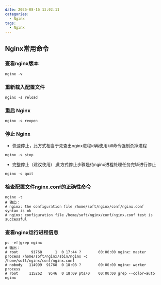 ```yaml
---
date: 2025-08-16 13:02:11
categories:
  - Nginx
tags:
  - Nginx
---
```


## Nginx常用命令

### 查看nginx版本

```shell
nginx -v
```

### 重新载入配置文件

```shell
nginx -s reload
```

### 重启 Nginx

```shell
nginx -s reopen
```

### 停止 Nginx

- 快速停止，此方式相当于先查出nginx进程id再使用kill命令强制杀掉进程

```shell
nginx -s stop
```

- 完整停止（建议使用）,此方式停止步骤是待nginx进程处理任务完毕进行停止

```shell
nginx -s quit
```

### 检查配置文件nginx.conf的正确性命令

```shell
nginx -t
# 输出：
# nginx: the configuration file /home/soft/nginx/conf/nginx.conf syntax is ok
# nginx: configuration file /home/soft/nginx/conf/nginx.conf test is successful
```

### 查看nginx运行进程信息

```shell
ps -ef|grep nginx
# 输出：
# root      91768      1  0 17:44 ?        00:00:00 nginx: master process /home/soft/nginx/sbin/nginx -c /home/soft/nginx/conf/nginx.conf
# nobody   114999  91768  0 18:08 ?        00:00:00 nginx: worker process
# root     115262   9546  0 18:09 pts/0    00:00:00 grep --color=auto nginx
```